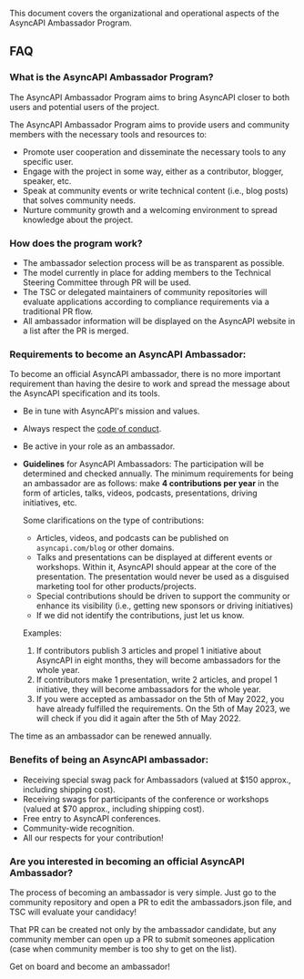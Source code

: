 This document covers the organizational and operational aspects of the AsyncAPI Ambassador Program.

## FAQ

### What is the AsyncAPI Ambassador Program?

The AsyncAPI Ambassador Program aims to bring AsyncAPI closer to both users and potential users of the project. 

The AsyncAPI Ambassador Program aims to provide users and community members with the necessary tools and resources to:

- Promote user cooperation and disseminate the necessary tools to any specific user.
- Engage with the project in some way, either as a contributor, blogger, speaker, etc.
- Speak at community events or write technical content (i.e., blog posts) that solves community needs.
- Nurture community growth and a welcoming environment to spread knowledge about the project.

### How does the program work?

- The ambassador selection process will be as transparent as possible.
- The model currently in place for adding members to the Technical Steering Committee through PR will be used.
- The TSC or delegated maintainers of community repositories will evaluate applications according to compliance requirements via a traditional PR flow.
- All ambassador information will be displayed on the AsyncAPI website in a list after the PR is merged.

### Requirements to become an AsyncAPI Ambassador:

To become an official AsyncAPI ambassador, there is no more important requirement than having the desire to work and spread the message about the AsyncAPI specification and its tools.

- Be in tune with AsyncAPI's mission and values.
- Always respect the [code of conduct](https://github.com/asyncapi/.github/blob/master/CODE_OF_CONDUCT.md).
- Be active in your role as an ambassador.
- **Guidelines** for AsyncAPI Ambassadors: 
    The participation will be determined and checked annually. The minimum requirements for being an ambassador are as follows: make **4 contributions per year** in the form of articles, talks, videos, podcasts, presentations, driving initiatives, etc.

    Some clarifications on the type of contributions:
    
    - Articles, videos, and podcasts can be published on `asyncapi.com/blog` or other domains. 
    - Talks and presentations can be displayed at different events or workshops. Within it, AsyncAPI should appear at the core of the presentation. The presentation would never be used as a disguised marketing tool for other products/projects.
    - Special contributions should be driven to support the community or enhance its visibility (i.e., getting new sponsors or driving initiatives) 
    - If we did not identify the contributions, just let us know.
         
     Examples: 

    1. If contributors publish 3 articles and propel 1 initiative about AsyncAPI in eight months, they will become ambassadors for the whole year.
    2. If contributors make 1 presentation, write 2 articles, and propel 1 initiative, they will become ambassadors for the whole year.
    3. If you were accepted as ambassador on the 5th of May 2022, you have already fulfilled the requirements. On the 5th of May 2023, we will check if you did it again after the 5th of May 2022.

 The time as an ambassador can be renewed annually. 

### Benefits of being an AsyncAPI ambassador:

- Receiving special swag pack for Ambassadors (valued at $150 approx., including shipping cost).
- Receiving swags for participants of the conference or workshops (valued at $70 approx., including shipping cost).
- Free entry to AsyncAPI conferences.
- Community-wide recognition.
- All our respects for your contribution!

### Are you interested in becoming an official AsyncAPI Ambassador?

The process of becoming an ambassador is very simple. Just go to the community repository and open a PR to edit the ambassadors.json file, and TSC will evaluate your candidacy!

That PR can be created not only by the ambassador candidate, but any community member can open up a PR to submit someones application (case when community member is too shy to get on the list).

Get on board and become an ambassador!

